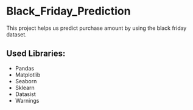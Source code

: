 # Black_Friday_Prediction
This project helps us predict purchase amount by using the black friday dataset.
## Used Libraries:
- Pandas
- Matplotlib
- Seaborn
- Sklearn
- Datasist
- Warnings

